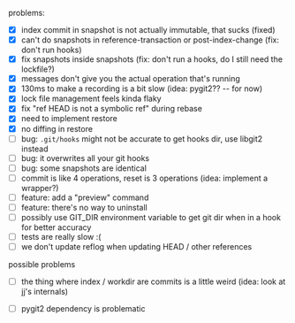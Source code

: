 problems:

- [X] index commit in snapshot is not actually immutable, that sucks (fixed)
- [X] can't do snapshots in reference-transaction or post-index-change (fix: don't run hooks)
- [X] fix snapshots inside snapshots (fix: don't run a hooks, do I still need the lockfile?)
- [X] messages don't give you the actual operation that's running
- [X] 130ms to make a recording is a bit slow (idea: pygit2?? -- for now)
- [X] lock file management feels kinda flaky
- [X] fix "ref HEAD is not a symbolic ref" during rebase
- [X] need to implement restore
- [X] no diffing in restore
- [ ] bug: `.git/hooks` might not be accurate to get hooks dir, use libgit2 instead
- [ ] bug: it overwrites all your git hooks
- [ ] bug: some snapshots are identical
- [ ] commit is like 4 operations, reset is 3 operations (idea: implement a wrapper?)
- [ ] feature: add a "preview" command
- [ ] feature: there's no way to uninstall
- [ ] possibly use GIT_DIR environment variable to get git dir when in a hook for better accuracy
- [ ] tests are really slow :(
- [ ] we don't update reflog when updating HEAD / other references

possible problems
- [ ] the thing where index / workdir are commits is a little weird (idea: look at jj's internals)
- [ ] pygit2 dependency is problematic

